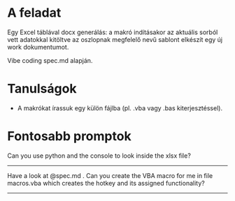 # A feladat

Egy Excel táblával docx generálás: a makró indításakor az aktuális sorból vett adatokkal kitöltve az oszlopnak megfelelő nevű sablont elkészít egy új work dokumentumot.

Vibe coding spec.md alapján.

# Tanulságok

- A makrókat írassuk egy külön fájlba (pl. .vba vagy .bas kiterjesztéssel).

# Fontosabb promptok

Can you use python and the console to look inside the xlsx file?

---

Have a look at @spec.md . Can you create the VBA macro for me in file macros.vba which creates the hotkey and its assigned functionality?

---


